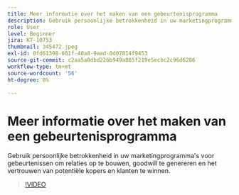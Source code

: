 ```yaml
---
title: Meer informatie over het maken van een gebeurtenisprogramma
description: Gebruik persoonlijke betrokkenheid in uw marketingprogramma's voor gebeurtenissen om relaties op te bouwen, goodwill te genereren en het vertrouwen van potentiële kopers en klanten te winnen.
role: User
level: Beginner
jira: KT-10753
thumbnail: 345472.jpeg
exl-id: 0fd61398-601f-40a8-9aad-0d07814f9453
source-git-commit: c2aa5a0dbd22bb949a865f219e5ecbc2c96d6286
workflow-type: tm+mt
source-wordcount: '56'
ht-degree: 0%

---
```


# Meer informatie over het maken van een gebeurtenisprogramma

Gebruik persoonlijke betrokkenheid in uw marketingprogramma&#39;s voor gebeurtenissen om relaties op te bouwen, goodwill te genereren en het vertrouwen van potentiële kopers en klanten te winnen.

>[!VIDEO](https://video.tv.adobe.com/v/345472/?quality=12&learn=on)
